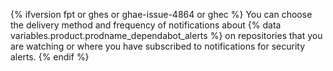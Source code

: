 {% ifversion fpt or ghes or ghae-issue-4864 or ghec %}
You can choose the delivery method and frequency of notifications about {% data variables.product.prodname_dependabot_alerts %} on repositories that you are watching or where you have subscribed to notifications for security alerts.
{% endif %}
